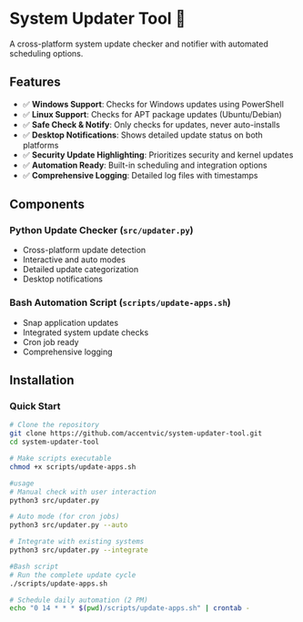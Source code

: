# System Updater Tool 🔄

A cross-platform system update checker and notifier with automated scheduling options.

## Features
- ✅ **Windows Support**: Checks for Windows updates using PowerShell
- ✅ **Linux Support**: Checks for APT package updates (Ubuntu/Debian)
- ✅ **Safe Check & Notify**: Only checks for updates, never auto-installs
- ✅ **Desktop Notifications**: Shows detailed update status on both platforms
- ✅ **Security Update Highlighting**: Prioritizes security and kernel updates
- ✅ **Automation Ready**: Built-in scheduling and integration options
- ✅ **Comprehensive Logging**: Detailed log files with timestamps

## Components

### Python Update Checker (`src/updater.py`)
- Cross-platform update detection
- Interactive and auto modes
- Detailed update categorization
- Desktop notifications

### Bash Automation Script (`scripts/update-apps.sh`) 
- Snap application updates
- Integrated system update checks
- Cron job ready
- Comprehensive logging

## Installation

### Quick Start
```bash
# Clone the repository
git clone https://github.com/accentvic/system-updater-tool.git
cd system-updater-tool

# Make scripts executable
chmod +x scripts/update-apps.sh

#usage
# Manual check with user interaction
python3 src/updater.py

# Auto mode (for cron jobs)
python3 src/updater.py --auto

# Integrate with existing systems
python3 src/updater.py --integrate

#Bash script
# Run the complete update cycle
./scripts/update-apps.sh

# Schedule daily automation (2 PM)
echo "0 14 * * * $(pwd)/scripts/update-apps.sh" | crontab -
